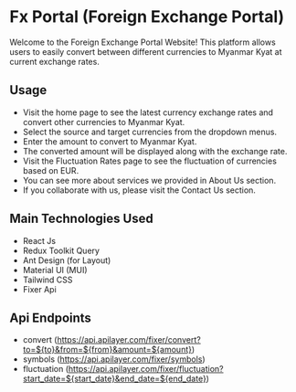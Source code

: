 # Fx Portal (Foreign Exchange Portal)
Welcome to the Foreign Exchange Portal Website! This platform allows users to easily convert between different currencies to Myanmar Kyat at current exchange rates.

## Usage
+ Visit the home page to see the latest currency exchange rates and convert other currencies to Myanmar Kyat.
+ Select the source and target currencies from the dropdown menus.
+ Enter the amount to convert to Myanmar Kyat.
+ The converted amount will be displayed along with the exchange rate.
+ Visit the Fluctuation Rates page to see the fluctuation of currencies based on EUR.
+ You can see more about services we provided in About Us section.
+ If you collaborate with us, please visit the Contact Us section.

## Main Technologies Used
+ React Js
+ Redux Toolkit Query
+ Ant Design (for Layout)
+ Material UI (MUI)
+ Tailwind CSS
+ Fixer Api

## Api Endpoints
+ convert (https://api.apilayer.com/fixer/convert?to=${to}&from=${from}&amount=${amount})
+ symbols (https://api.apilayer.com/fixer/symbols)
+ fluctuation (https://api.apilayer.com/fixer/fluctuation?start_date=${start_date}&end_date=${end_date})
